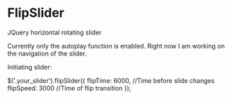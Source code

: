 # FlipSlider
JQuery horizontal rotating slider

Currently only the autoplay function is enabled. Right now I am working on the navigation of the slider.

Initiating slider:
<div>
$('.your_slider').flipSlider({
   flipTime: 6000, //Time before slide changes
   flipSpeed: 3000 //Time of flip transition
});
</div>
